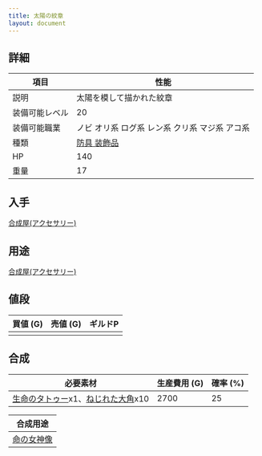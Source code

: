 ```yaml
---
title: 太陽の紋章
layout: document
---
```

## 詳細


|項目|性能|
|---|---|
|説明|太陽を模して描かれた紋章|
|装備可能レベル|20|
|装備可能職業|ノビ オリ系 ログ系 レン系 クリ系 マジ系 アコ系|
|種類|[防具 装飾品](防具(装飾品))|
|HP|140|
|重量|17|

## 入手

[合成屋(アクセサリー)](合成屋(アクセサリー))

## 用途

[合成屋(アクセサリー)](合成屋(アクセサリー))

## 値段


|買値 (G)|売値 (G)|ギルドP|
|---|---|---|
||||

## 合成


|必要素材|生産費用 (G)|確率 (%)|
|---|---|---|
|[生命のタトゥー](生命のタトゥー)x1、[ねじれた大角](ねじれた大角)x10|2700|25|


|合成用途|
|---|
|[命の女神像](命の女神像)|